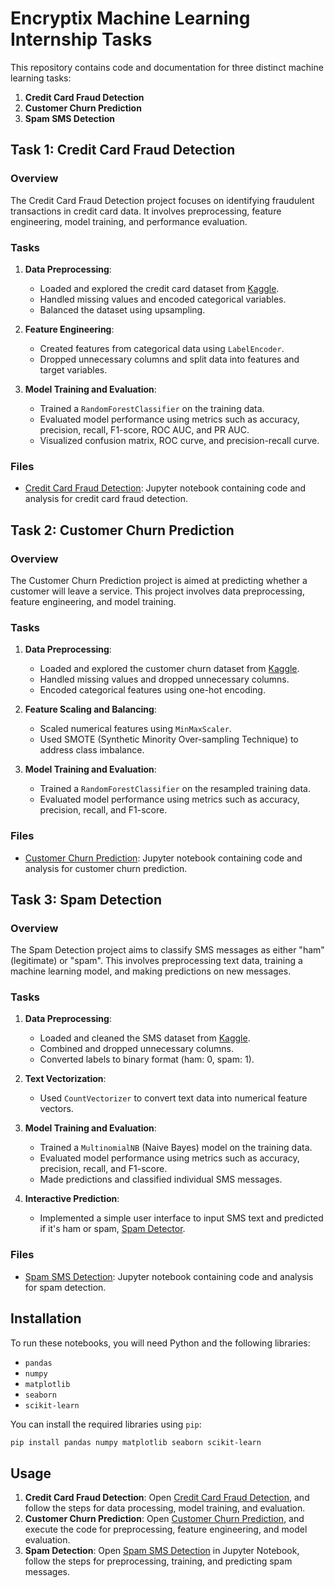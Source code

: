 # Encryptix Machine Learning Internship Tasks

This repository contains code and documentation for three distinct machine learning tasks:

1. **Credit Card Fraud Detection**
2. **Customer Churn Prediction**
3. **Spam SMS Detection**

## Task 1: Credit Card Fraud Detection

### Overview
The Credit Card Fraud Detection project focuses on identifying fraudulent transactions in credit card data. It involves preprocessing, feature engineering, model training, and performance evaluation.

### Tasks
1. **Data Preprocessing**:
   - Loaded and explored the credit card dataset from [Kaggle](https://www.kaggle.com/datasets/kartik2112/fraud-detection).
   - Handled missing values and encoded categorical variables.
   - Balanced the dataset using upsampling.

2. **Feature Engineering**:
   - Created features from categorical data using `LabelEncoder`.
   - Dropped unnecessary columns and split data into features and target variables.

3. **Model Training and Evaluation**:
   - Trained a `RandomForestClassifier` on the training data.
   - Evaluated model performance using metrics such as accuracy, precision, recall, F1-score, ROC AUC, and PR AUC.
   - Visualized confusion matrix, ROC curve, and precision-recall curve.

### Files
- [Credit Card Fraud Detection](https://github.com/Solo-Ojay/Encryptix/blob/main/Encryptix%20Task%202%20(2).ipynb): Jupyter notebook containing code and analysis for credit card fraud detection.

## Task 2: Customer Churn Prediction

### Overview
The Customer Churn Prediction project is aimed at predicting whether a customer will leave a service. This project involves data preprocessing, feature engineering, and model training.

### Tasks
1. **Data Preprocessing**:
   - Loaded and explored the customer churn dataset from [Kaggle](https://www.kaggle.com/datasets/shantanudhakadd/bank-customer-churn-prediction).
   - Handled missing values and dropped unnecessary columns.
   - Encoded categorical features using one-hot encoding.

2. **Feature Scaling and Balancing**:
   - Scaled numerical features using `MinMaxScaler`.
   - Used SMOTE (Synthetic Minority Over-sampling Technique) to address class imbalance.

3. **Model Training and Evaluation**:
   - Trained a `RandomForestClassifier` on the resampled training data.
   - Evaluated model performance using metrics such as accuracy, precision, recall, and F1-score.

### Files
- [Customer Churn Prediction](https://github.com/Solo-Ojay/ENCRYPTIX/blob/main/Encryptix%20Task%203.ipynb): Jupyter notebook containing code and analysis for customer churn prediction.
  
## Task 3: Spam Detection

### Overview
The Spam Detection project aims to classify SMS messages as either "ham" (legitimate) or "spam". This involves preprocessing text data, training a machine learning model, and making predictions on new messages.

### Tasks
1. **Data Preprocessing**:
   - Loaded and cleaned the SMS dataset from [Kaggle](https://www.kaggle.com/datasets/uciml/sms-spam-collection-dataset).
   - Combined and dropped unnecessary columns.
   - Converted labels to binary format (ham: 0, spam: 1).

2. **Text Vectorization**:
   - Used `CountVectorizer` to convert text data into numerical feature vectors.

3. **Model Training and Evaluation**:
   - Trained a `MultinomialNB` (Naive Bayes) model on the training data.
   - Evaluated model performance using metrics such as accuracy, precision, recall, and F1-score.
   - Made predictions and classified individual SMS messages.

4. **Interactive Prediction**:
   - Implemented a simple user interface to input SMS text and predicted if it's ham or spam, [Spam Detector](https://blank-app-ngbvl7fzyb.streamlit.app/).

### Files
- [Spam SMS Detection](https://github.com/Solo-Ojay/Encryptix/blob/main/Encryptix%20Task%204%20(1).ipynb): Jupyter notebook containing code and analysis for spam detection.

## Installation

To run these notebooks, you will need Python and the following libraries:

- `pandas`
- `numpy`
- `matplotlib`
- `seaborn`
- `scikit-learn`

You can install the required libraries using `pip`:

```bash
pip install pandas numpy matplotlib seaborn scikit-learn
```

## Usage

1. **Credit Card Fraud Detection**: Open [Credit Card Fraud Detection](https://github.com/Solo-Ojay/Encryptix/blob/main/Encryptix%20Task%202%20(2).ipynb), and follow the steps for data processing, model training, and evaluation.
2. **Customer Churn Prediction**: Open [Customer Churn Prediction](https://github.com/Solo-Ojay/ENCRYPTIX/blob/main/Encryptix%20Task%203.ipynb), and execute the code for preprocessing, feature engineering, and model evaluation.
3. **Spam Detection**: Open [Spam SMS Detection](https://github.com/Solo-Ojay/Encryptix/blob/main/Encryptix%20Task%204%20(1).ipynb) in Jupyter Notebook, follow the steps for preprocessing, training, and predicting spam messages.
